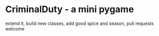 # CriminalDuty - a mini pygame

extend it, build new classes, add good spice and season,
pull requests welcome 
